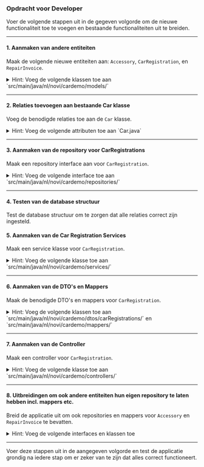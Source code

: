 ### Opdracht voor Developer

Voer de volgende stappen uit in de gegeven volgorde om de nieuwe functionaliteit toe te voegen en bestaande functionaliteiten uit te breiden.

---

#### 1. Aanmaken van andere entiteiten
Maak de volgende nieuwe entiteiten aan: `Accessory`, `CarRegistration`, en `RepairInvoice`.

<details>
<summary>Hint: Voeg de volgende klassen toe aan `src/main/java/nl/novi/cardemo/models/`</summary>

- Accessory.java
- CarRegistration.java
- RepairInvoice.java

```java
@Entity
public class Accessory {
    @Id
    @GeneratedValue(strategy = GenerationType.IDENTITY)
    private Long id;

    @NotBlank
    private String name;

    // Getters and setters
}
```

```java
@Entity
public class CarRegistration {
    @Id
    @GeneratedValue(strategy = GenerationType.IDENTITY)
    private Long id;

    @NotBlank
    private String registrationNumber;

    @ManyToOne
    @JoinColumn(name = "car_id")
    private Car car;

    // Getters and setters
}
```

```java
@Entity
public class RepairInvoice {
    @Id
    @GeneratedValue(strategy = GenerationType.IDENTITY)
    private Long id;

    @NotBlank
    private String description;

    @ManyToOne
    @JoinColumn(name = "car_id")
    private Car car;

    // Getters and setters
}
```
</details>

---

#### 2. Relaties toevoegen aan bestaande Car klasse
Voeg de benodigde relaties toe aan de `Car` klasse.

<details>
<summary>Hint: Voeg de volgende attributen toe aan `Car.java`</summary>

```java
@OneToMany(mappedBy = "car", cascade = CascadeType.ALL)
private List<RepairInvoice> repairInvoices;

@ManyToMany
@JoinTable(
        name = "car_accessories",
        joinColumns = @JoinColumn(name = "car_id"),
        inverseJoinColumns = @JoinColumn(name = "accessory_id")
)
private List<Accessory> accessories;
```
</details>

---

#### 3. Aanmaken van de repository voor CarRegistrations
Maak een repository interface aan voor `CarRegistration`.

<details>
<summary>Hint: Voeg de volgende interface toe aan `src/main/java/nl/novi/cardemo/repositories/`</summary>

```java
public interface CarRegistrationRepository extends JpaRepository<CarRegistration, Long> {
}
```
</details>

---

#### 4. Testen van de database structuur
Test de database structuur om te zorgen dat alle relaties correct zijn ingesteld.


#### 5. Aanmaken van de Car Registration Services
Maak een service klasse voor `CarRegistration`.

<details>
<summary>Hint: Voeg de volgende klasse toe aan `src/main/java/nl/novi/cardemo/services/`</summary>

```java
package nl.novi.cardemo.services;

import jakarta.persistence.EntityNotFoundException;
import nl.novi.cardemo.mappers.CarRegistrationMapper;
import nl.novi.cardemo.models.Car;
import nl.novi.cardemo.models.CarRegistration;
import nl.novi.cardemo.repositories.CarRegistrationRepository;
import nl.novi.cardemo.repositories.CarRepository;
import org.springframework.stereotype.Service;

@Service
public class CarRegistrationService {

   private final CarRegistrationRepository carRegistrationRepository;
   private final CarRepository carRepository;

   public CarRegistrationService(CarRegistrationRepository carRegistrationRepository, CarRepository carRepository) {
      this.carRegistrationRepository = carRegistrationRepository;
      this.carRepository = carRepository;
   }

   // Methode om een nieuwe CarRegistration aan te maken
   public CarRegistration createCarRegistration(Long carId, CarRegistration carRegistration) {
      // Controleer of de Car bestaat
      Car car = carRepository.findById(carId)
              .orElseThrow(() -> new RuntimeException("Car not found with id " + carId));
      //zet relatie
      carRegistration.setCar(car);

      // Sla de registratie op
      return carRegistrationRepository.save(carRegistration);
   }

   // Methode om een bestaande CarRegistration bij te werken
   public CarRegistration updateCarRegistration(Long carId, Long registrationId, CarRegistration carRegistrationUpdate) {
      // Haal de bestaande registratie op
      CarRegistration carRegistration = carRegistrationRepository.findById(registrationId)
              .orElseThrow(() -> new RuntimeException("CarRegistration not found with id " + registrationId));

      // Controleer of de Car bestaat
      Car car = carRepository.findById(carId)
              .orElseThrow(() -> new RuntimeException("Car not found with id " + carId));

      // Update de registratie en koppel de juiste Car
      carRegistration.setPlateNumber(carRegistrationUpdate.getPlateNumber());
      carRegistration.setRegistrationDate(carRegistrationUpdate.getRegistrationDate());
      carRegistration.setCar(car);

      // Sla de bijgewerkte registratie op
      return carRegistrationRepository.save(carRegistration);
   }

   // Methode om een CarRegistration op te halen
   public CarRegistration getCarRegistration(Long carId, Long registrationId) {
      return carRegistrationRepository.findByIdAndCarId(registrationId, carId)
              .orElseThrow(() -> new EntityNotFoundException("CarRegistration not found with id " + registrationId));
   }

   // Methode om een CarRegistration te verwijderen
   public boolean deleteCarRegistration(Long carId, Long registrationId) {
      if (carRegistrationRepository.existsById(registrationId)) {
         carRegistrationRepository.deleteById(registrationId);
         return true;
      }
      return false;
   }
}
```
</details>

---

#### 6. Aanmaken van de DTO's en Mappers
Maak de benodigde DTO's en mappers voor `CarRegistration`.

<details>
<summary>Hint: Voeg de volgende klassen toe aan `src/main/java/nl/novi/cardemo/dtos/carRegistrations/` en `src/main/java/nl/novi/cardemo/mappers/`</summary>

- CarRegistrationCreateDTO.java
- CarRegistrationResponseDTO.java
- CarRegistrationUpdateDTO.java

```java
public class CarRegistrationCreateDTO {
    private String registrationNumber;
    private Long carId;

    // Getters and setters
}
```

```java
public class CarRegistrationResponseDTO {
    private Long id;
    private String registrationNumber;
    private CarResponseDTO car;

    // Getters and setters
}
```

```java
public class CarRegistrationUpdateDTO {
    private String registrationNumber;

    // Getters and setters
}
```

```java
package nl.novi.cardemo.mappers;
import nl.novi.cardemo.dtos.carRegistrations.CarRegistrationCreateDTO;
import nl.novi.cardemo.dtos.carRegistrations.CarRegistrationResponseDTO;
import nl.novi.cardemo.dtos.carRegistrations.CarRegistrationUpdateDTO;
import nl.novi.cardemo.models.CarRegistration;

import java.util.List;
import java.util.stream.Collectors;

public class CarRegistrationMapper {

   // Zet een CarRegistration entiteit om naar een CarRegistrationResponseDTO
   public static CarRegistrationResponseDTO toResponseDTO(CarRegistration carRegistration) {
      CarRegistrationResponseDTO dto = new CarRegistrationResponseDTO();
      dto.setId(carRegistration.getId());
      dto.setPlateNumber(carRegistration.getPlateNumber());
      dto.setRegistrationDate(carRegistration.getRegistrationDate());
      return dto;
   }

   // Zet een CarRegistrationCreateDTO om naar een CarRegistration entiteit
   public static CarRegistration toEntity(CarRegistrationCreateDTO carRegistrationCreateDTO) {
      CarRegistration carRegistration = new CarRegistration();
      carRegistration.setPlateNumber(carRegistrationCreateDTO.getPlateNumber());
      carRegistration.setRegistrationDate(carRegistrationCreateDTO.getRegistrationDate());
      return carRegistration;
   }

   // Zet een CarRegistrationUpdateDTO om naar een CarRegistration entiteit
   public static CarRegistration toEntity(CarRegistrationUpdateDTO carRegistrationUpdateDTO) {
      CarRegistration carRegistration = new CarRegistration();
      carRegistration.setPlateNumber(carRegistrationUpdateDTO.getPlateNumber());
      carRegistration.setRegistrationDate(carRegistrationUpdateDTO.getRegistrationDate());
      return carRegistration;
   }

   // Zet een lijst van CarRegistration entiteiten om naar een lijst van CarRegistrationResponseDTO's
   public static List<CarRegistrationResponseDTO> toResponseDTOList(List<CarRegistration> carRegistrations) {
      return carRegistrations.stream()
              .map(CarRegistrationMapper::toResponseDTO) // Zet elke CarRegistration om naar een CarRegistrationResponseDTO
              .collect(Collectors.toList());
   }
}
```
</details>

---

#### 7. Aanmaken van de Controller
Maak een controller voor `CarRegistration`.

<details>
<summary>Hint: Voeg de volgende klasse toe aan `src/main/java/nl/novi/cardemo/controllers/`</summary>

```java
package nl.novi.cardemo.controllers;

import nl.novi.cardemo.dtos.carRegistrations.CarRegistrationCreateDTO;
import nl.novi.cardemo.dtos.carRegistrations.CarRegistrationResponseDTO;
import nl.novi.cardemo.dtos.carRegistrations.CarRegistrationUpdateDTO;
import nl.novi.cardemo.mappers.CarRegistrationMapper;
import nl.novi.cardemo.services.CarRegistrationService;
import org.springframework.http.HttpStatus;
import org.springframework.http.ResponseEntity;
import org.springframework.web.bind.annotation.*;

@RestController
@RequestMapping("/cars/{carId}/carregistrations")
public class CarRegistrationController {

   private final CarRegistrationService carRegistrationService;

   public CarRegistrationController(CarRegistrationService carRegistrationService) {
      this.carRegistrationService = carRegistrationService;
   }

   // Endpoint om een nieuwe CarRegistration aan te maken voor een specifieke Car
   @PostMapping
   public ResponseEntity<CarRegistrationResponseDTO> createCarRegistration(
           @PathVariable Long carId,
           @RequestBody CarRegistrationCreateDTO carRegistrationCreateDTO) {

      // Roep de service aan om de registratie aan te maken
      var createdCar = carRegistrationService.createCarRegistration(carId, CarRegistrationMapper.toEntity(carRegistrationCreateDTO));

      return ResponseEntity.status(HttpStatus.CREATED).body(CarRegistrationMapper.toResponseDTO(createdCar));
   }

   // Endpoint om een specifieke CarRegistration op te halen
   @GetMapping("/{registrationId}")
   public ResponseEntity<CarRegistrationResponseDTO> getCarRegistration(
           @PathVariable Long carId, @PathVariable Long registrationId) {
      // Roep de service aan om de registratie op te halen
      return ResponseEntity.ok(CarRegistrationMapper.toResponseDTO(carRegistrationService.getCarRegistration(carId, registrationId)));
   }

   // Endpoint om een CarRegistration bij te werken, gekoppeld aan een specifieke Car
   @PutMapping("/{registrationId}")
   public ResponseEntity<CarRegistrationResponseDTO> updateCarRegistration(
           @PathVariable Long carId, @PathVariable Long registrationId,
           @RequestBody CarRegistrationUpdateDTO carRegistrationUpdateDTO) {

      return ResponseEntity.ok(CarRegistrationMapper.toResponseDTO(carRegistrationService.updateCarRegistration(carId, registrationId, CarRegistrationMapper.toEntity(carRegistrationUpdateDTO))));
   }

   // Endpoint om een CarRegistration te verwijderen
   @DeleteMapping("/{registrationId}")
   public ResponseEntity<Void> deleteCarRegistration(
           @PathVariable Long carId, @PathVariable Long registrationId) {

      // Roep de service aan om de registratie te verwijderen
      boolean isDeleted = carRegistrationService.deleteCarRegistration(carId, registrationId);

      if (isDeleted) {
         return ResponseEntity.noContent().build(); // Succesvol verwijderd
      } else {
         return ResponseEntity.notFound().build(); // Niet gevonden
      }
   }
}
```
</details>

---

#### 8. Uitbreidingen om ook andere entiteiten hun eigen repository te laten hebben incl. mappers etc.
Breid de applicatie uit om ook repositories en mappers voor `Accessory` en `RepairInvoice` te bevatten.

<details>
<summary>Hint: Voeg de volgende interfaces en klassen toe</summary>

- AccessoryRepository.java
- AccessoryMapper.java
- RepairInvoiceRepository.java
- RepairInvoiceMapper.java

```java
public interface AccessoryRepository extends JpaRepository<Accessory, Long> {
}
```

```java
public class AccessoryMapper {
    // Mapping methoden
}
```

```java
public interface RepairInvoiceRepository extends JpaRepository<RepairInvoice, Long> {
}
```

```java
public class RepairInvoiceMapper {
    // Mapping methoden
}
```
</details>

---

Voer deze stappen uit in de aangegeven volgorde en test de applicatie grondig na iedere stap om er zeker van te zijn dat alles correct functioneert.